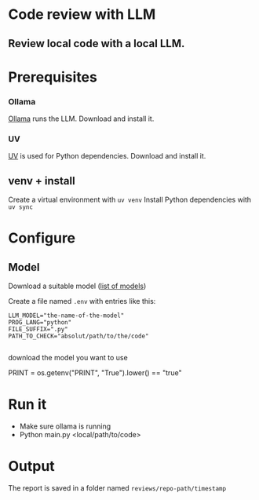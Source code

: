 # Code review with LLM

## Review local code with a local LLM.


# Prerequisites
### Ollama
[Ollama](https://ollama.com) runs the LLM. Download and install it.

### UV
[UV](https://docs.astral.sh/uv/) is used for Python dependencies. Download and install it.

## venv + install
Create a virtual environment with `uv venv`
Install Python dependencies with `uv sync`

# Configure
## Model
Download a suitable model ([list of models](https://github.com/ollama/ollama))



Create a file named `.env` with entries like this:
```
LLM_MODEL="the-name-of-the-model"
PROG_LANG="python"
FILE_SUFFIX=".py"
PATH_TO_CHECK="absolut/path/to/the/code"


```

download the model you want to use 

PRINT = os.getenv("PRINT", "True").lower() == "true"


# Run it
- Make sure ollama is running
- Python main.py <local/path/to/code>


# Output
The report is saved in a folder named `reviews/repo-path/timestamp`


